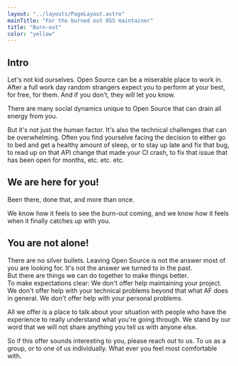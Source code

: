 ```yaml
---
layout: "../layouts/PageLayout.astro"
mainTitle: "For the burned out OSS maintainer"
title: "Burn-out"
color: "yellow"
---
```


## Intro

Let's not kid ourselves. Open Source can be a miserable place to work in. 
After a full work day random strangers expect you to perform at your best, for free, for them. 
And if you don't, they will let you know. 

There are many social dynamics unique to Open Source that can drain all energy from you.  

But it's not just the human factor. It's also the technical challenges that can be overwhelming. 
Often you find yourselve facing the decision to either go to bed and get a healthy amount of sleep, or to stay up late and fix that bug, to read up on that API change that made your CI crash, to fix that issue that has been open for months, etc. etc. etc.

## We are here for you!

Been there, done that, and more than once.  

We know how it feels to see the burn-out coming, and we know how it feels when it finally catches up with you. 

## You are not alone!

There are no silver bullets. Leaving Open Source is not the answer most of you are looking for. It's not the answer we turned to in the past.  
But there are things we can do together to make things better.  
To make expectations clear: We don't offer help maintaining your project. We don't offer help with your technical problems beyond that what AF does in general. We don't offer help with your personal problems.  

All we offer is a place to talk about your situation with people who have the experience to really understand what you're going through. 
We stand by our word that we will not share anything you tell us with anyone else.  

So if this offer sounds interesting to you, please reach out to us. To us as a group, or to one of us individually. What ever you feel most comfortable with.